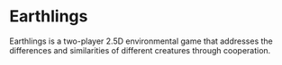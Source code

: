 # Earthlings
Earthlings is a two-player 2.5D environmental game that addresses the differences and similarities of different creatures through cooperation. 
